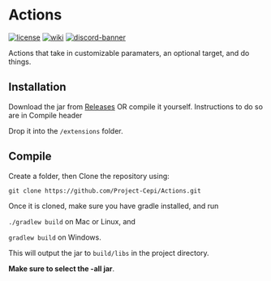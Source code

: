 # Actions
[![license](https://img.shields.io/github/license/Project-Cepi/Actions?style=for-the-badge&color=b2204c)](../LICENSE)
[![wiki](https://img.shields.io/badge/documentation-wiki-74aad6?style=for-the-badge)](https://project-cepi.github.io/)
[![discord-banner](https://img.shields.io/discord/706185253441634317?label=discord&style=for-the-badge&color=7289da)](https://discord.cepi.world/8K8WMGV)

Actions that take in customizable paramaters, an optional target, and do things.

## Installation

Download the jar from [Releases](https://github.com/Project-Cepi/Actions/releases)
OR compile it yourself. Instructions to do so are in Compile header

Drop it into the `/extensions` folder.

## Compile

Create a folder, then
Clone the repository using:

`git clone https://github.com/Project-Cepi/Actions.git`

Once it is cloned, make sure you have gradle installed, and run

`./gradlew build` on Mac or Linux, and

`gradlew build` on Windows.

This will output the jar to `build/libs` in the project directory.

**Make sure to select the -all jar**.
